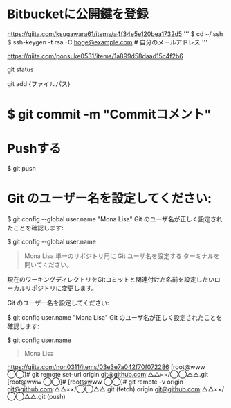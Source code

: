 # Bitbucketに公開鍵を登録
https://qiita.com/ksugawara61/items/a4f34e5e120bea1732d5
'''
$ cd ~/.ssh
$ ssh-keygen -t rsa -C hoge@example.com  # 自分のメールアドレス
'''

https://qiita.com/ponsuke0531/items/1a899d58daad15c4f2b6

git status

git add {ファイルパス}

# $ git commit -m "Commitコメント"

# Pushする
$ git push



# Git のユーザー名を設定してください:

$ git config --global user.name "Mona Lisa"
Git のユーザ名が正しく設定されたことを確認します:

$ git config --global user.name
> Mona Lisa
単一のリポジトリ用に Git ユーザ名を設定する
ターミナルを開いてください。

現在のワーキングディレクトリをGitコミットと関連付けた名前を設定したいローカルリポジトリに変更します。

Git のユーザー名を設定してください:

$ git config user.name "Mona Lisa"
Git のユーザ名が正しく設定されたことを確認します:

$ git config user.name
> Mona Lisa


https://qiita.com/non0311/items/03e3e7a042f70f072286
[root@www ◯◯]# git remote set-url origin git@github.com:△△××/◯◯△△.git
[root@www ◯◯]# 
[root@www ◯◯]# git remote -v
origin  git@github.com:△△××/◯◯△△.git (fetch)
origin  git@github.com:△△××/◯◯△△.git (push)
